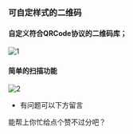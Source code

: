 ### 可自定样式的二维码
#### 自定义符合QRCode协议的二维码库；
![1](https://upload-images.jianshu.io/upload_images/6333164-6b909ba1050acf94.png?imageMogr2/auto-orient/strip%7CimageView2/2/w/320)


#### 简单的扫描功能
![2](https://upload-images.jianshu.io/upload_images/6333164-bb86fa37ef7a564a.png?imageMogr2/auto-orient/strip%7CimageView2/2/w/320)

* 有问题可以下方留言

能帮上你忙给点个赞不过分吧？
